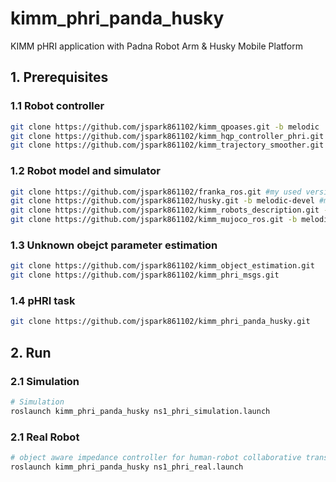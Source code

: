 # kimm_phri_panda_husky
KIMM pHRI application with Padna Robot Arm & Husky Mobile Platform

## 1. Prerequisites
### 1.1 Robot controller
```bash
git clone https://github.com/jspark861102/kimm_qpoases.git -b melodic
git clone https://github.com/jspark861102/kimm_hqp_controller_phri.git -b melodic
git clone https://github.com/jspark861102/kimm_trajectory_smoother.git -b melodic
```

### 1.2 Robot model and simulator
```bash
git clone https://github.com/jspark861102/franka_ros.git #my used version (0.8.1)
git clone https://github.com/jspark861102/husky.git -b melodic-devel #my used version (0.4.10)
git clone https://github.com/jspark861102/kimm_robots_description.git -b melodic
git clone https://github.com/jspark861102/kimm_mujoco_ros.git -b melodic
```

### 1.3 Unknown obejct parameter estimation
```bash
git clone https://github.com/jspark861102/kimm_object_estimation.git
git clone https://github.com/jspark861102/kimm_phri_msgs.git
```

### 1.4 pHRI task
```bash
git clone https://github.com/jspark861102/kimm_phri_panda_husky.git
```

## 2. Run
### 2.1 Simulation
```bash
# Simulation 
roslaunch kimm_phri_panda_husky ns1_phri_simulation.launch
```

### 2.1 Real Robot
```bash
# object aware impedance controller for human-robot collaborative transportation
roslaunch kimm_phri_panda_husky ns1_phri_real.launch
```
